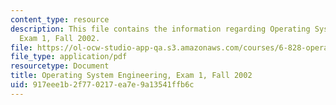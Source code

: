 ```yaml
---
content_type: resource
description: This file contains the information regarding Operating System Engineering,
  Exam 1, Fall 2002.
file: https://ol-ocw-studio-app-qa.s3.amazonaws.com/courses/6-828-operating-system-engineering-fall-2012/917eee1b2f770217ea7e9a13541ffb6c_MIT6_828F12_q02_1_sol.pdf
file_type: application/pdf
resourcetype: Document
title: Operating System Engineering, Exam 1, Fall 2002
uid: 917eee1b-2f77-0217-ea7e-9a13541ffb6c
---
```

